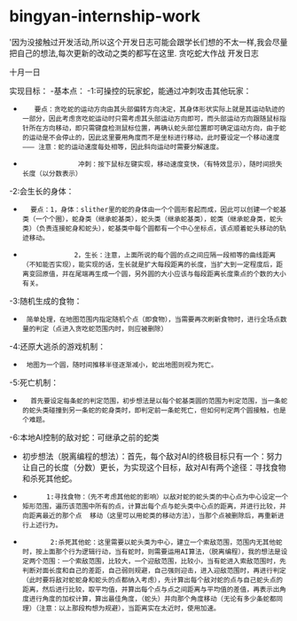 # bingyan-internship-work
'因为没接触过开发活动,所以这个开发日志可能会跟学长们想的不太一样,我会尽量把自己的想法,每次更新的改动之类的都写在这里.
贪吃蛇大作战 开发日志

十月一日

实现目标：
-基本点：
-1:可操控的玩家蛇，能通过冲刺攻击其他玩家：
-        要点：贪吃蛇的运动方向由其头部偏转方向决定，其身体形状实际上就是其运动轨迹的一部分，因此考虑贪吃蛇运动时只需考虑其头部运动方向即可，而头部运动方向跟随鼠标指针所在方向移动，即只需键盘检测鼠标位置，再确认蛇头部位置即可确定运动方向，由于蛇的运动是不会停止的，因此这里要用角度而不是坐标进行移动，此时要设定一个移动速度——— 注意：蛇的运动速度每处相等，因此斜向运动时需要分解速度。
-                   冲刺：按下鼠标左键实现，移动速度变快，（有特效显示），随时间损失长度（以分数表示）
-2:会生长的身体：
-       要点：1，身体：slither里的蛇的身体由一个个圆形套起而成，因此可以创建一个蛇基类（一个个圈），蛇身类（继承蛇基类），蛇头类（继承蛇基类），蛇类（继承蛇身类，蛇头类）（负责连接蛇身和蛇头），蛇基类中每个圆都有一个中心坐标点，该点顺着蛇头移动的轨迹移动。
-                  2，生长：注意，上面所说的每个圆的点之间应隔一段相等的曲线距离（不知能否实现），能实现的话，生长就是扩大每段距离的长度，当扩大到一定程度后，距离变回原值，并在尾端再生成一个圆，另外圆的大小应该与每段距离长度乘点的个数的大小有关。
-3:随机生成的食物：
-      简单处理，在地图范围内指定随机个点（即食物），当需要再次刷新食物时，进行全场点数量的判定（点进入贪吃蛇范围内时，则应被删除）
-4:还原大逃杀的游戏机制：
-      地图为一个圆，随时间推移半径逐渐减小，蛇出地图则视为死亡。
-5:死亡机制：
-       首先要设定每条蛇的判定范围，初步想法是以每个蛇基类圆的范围为判定范围，当一条蛇的蛇头类碰撞到另一条蛇的蛇身类时，即判定前一条蛇死亡，但如何判定两个圆接触，也是个难题。
-6:本地AI控制的敌对蛇：可继承之前的蛇类
-    初步想法（脱离编程的想法）：首先，每个敌对AI的终极目标只有一个：努力让自己的长度（分数）更长，为实现这个目标，敌对AI有两个途径：寻找食物和杀死其他蛇。
-           1:寻找食物：（先不考虑其他蛇的影响）以敌对蛇的蛇头类的中心点为中心设定一个矩形范围，遍历该范围中所有的点，计算出每个点与蛇头类中心点的距离，并进行比较，并向距离最近的那个点  移动（这里可以用蛇类的移动方法），当那个点被删除后，再重新进行上述行为。
-            2:杀死其他蛇：这里需要以蛇头类为中心，建立一个索敌范围，范围内无其他蛇时，按上面那个行为逻辑行动，当有蛇时，则需要运用AI算法，（脱离编程），我的想法是设定两个范围：一个索敌范围，比较大，一个迎敌范围，比较小，当有蛇进入索敌范围时，先判断对面长度和自己的差距，自己弱则规避，自己强则迎击，进入迎敌范围时，再进行判定（此时要将敌对蛇蛇身和蛇头的点都纳入考虑），先计算出每个敌对蛇的点与自己蛇头点的距离，然后进行比较，取平均值，并算出每个点与点之间距离与平均值的差值，再表示出角度进行角度的加权计算，算出最佳角度，（蛇头）并向那个角度移动（无论有多少条蛇都同理）（注意：以上那段构想为规避），当距离实在太近时，使用加速。
